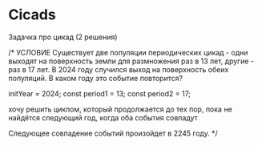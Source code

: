 # Cicads
Задачка про цикад (2 решения)

/* УСЛОВИЕ
Существует две популяции периодических цикад - одни выходят на поверхность земли для размножения раз в 13 лет, другие - раз в 17 лет. 
В 2024 году случился выход на поверхность обеих популяций. 
В каком году это событие повторится? 

initYear = 2024;
const period1 = 13;
const period2 = 17;

хочу решить циклом, который продолжается до тех пор, пока не найдётся следующий год, когда оба события совпадут 

Следующее совпадение событий произойдет в 2245 году.
*/
